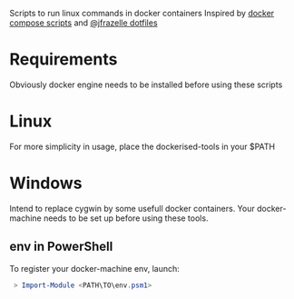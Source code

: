 Scripts to run linux commands in docker containers
Inspired by [docker compose scripts](https://github.com/docker/compose/tree/master/script) and [@jfrazelle dotfiles](https://github.com/jfrazelle/dotfiles)

# Requirements
Obviously docker engine needs to be installed before using these scripts

# Linux
For more simplicity in usage, place the dockerised-tools in your $PATH

# Windows
Intend to replace cygwin by some usefull docker containers.
Your docker-machine needs to be set up before using these tools.

## env in PowerShell
To register your docker-machine env, launch:
```PowerShell
 > Import-Module <PATH\TO\env.psm1>
 ```
